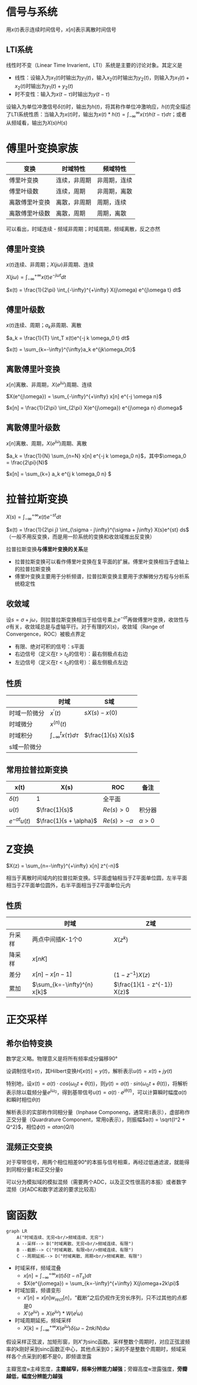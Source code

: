 # 信号与系统

用$x(t)$表示连续时间信号，$x[n]$表示离散时间信号

## LTI系统

线性时不变（Linear Time Invarient，LTI）系统是主要的讨论对象。其定义是

- 线性：设输入为$x_1(t)$时输出为$y_1(t)$，输入$x_2(t)$时输出为$y_2(t)$，则输入为$x_1(t) + x_2(t)$时输出为$y_1(t) + y_2(t)$
- 时不变性：输入为$x(t-\tau)$时输出为$y(t-\tau)$

设输入为单位冲激信号$\delta(t)$时，输出为$h(t)$，将其称作单位冲激响应，$h(t)$完全描述了LTI系统性质：当输入为$x(t)$时，输出为$x(t) * h(t) = \int_{-\infty}^{\infty} x(\tau) h(t-\tau) d\tau$；或者从频域看，输出为$X(s) H(s)$

# 傅里叶变换家族

| 变换           | 时域特性     | 频域特性     |
| -------------- | ------------ | ------------ |
| 傅里叶变换     | 连续，非周期 | 非周期，连续 |
| 傅里叶级数     | 连续，周期   | 非周期，离散 |
| 离散傅里叶变换 | 离散，非周期 | 周期，连续   |
| 离散傅里叶级数 | 离散，周期   | 周期，离散   |

可以看出，时域连续 - 频域非周期；时域周期，频域离散，反之亦然



## 傅里叶变换

$x(t)$连续、非周期；$X(j\omega)$非周期、连续

$X(j\omega) = \int_{-\infty}^{+\infty} x(t) e^{-j\omega t} dt$

$x(t) = \frac{1}{2\pi} \int_{-\infty}^{+\infty} X(j\omega) e^{j\omega t} dt$

## 傅里叶级数

$x(t)$连续、周期；$a_k$非周期、离散

$a_k = \frac{1}{T} \int_T x(t)e^{-j k \omega_0 t} dt$

$x(t) = \sum_{k=-\infty}^{\infty}a_k e^{jk\omega_0t}$

## 离散傅里叶变换

$x[n]$离散、非周期，$X(e^{j\omega})$周期、连续

$X(e^{j\omega}) = \sum_{-\infty}^{+\infty} x[n] e^{-j \omega n}$

$x[n] = \frac{1}{2\pi} \int_{2\pi} X(e^{j\omega}) e^{j\omega n} d\omega$

## 离散傅里叶级数

$x[n]$离散、周期，$X(e^{j\omega})$周期、离散

$a_k = \frac{1}{N} \sum_{n=N} x[n] e^{-j k \omega_0 n}$，其中$\omega_0 = \frac{2\pi}{N}$

$x[n] = \sum_{k=<N>} a_k e^{j k \omega_0 n} $

# 拉普拉斯变换

$X(s) = \int_{-\infty}^{+\infty} x(t) e^{-st} dt$

$x(t) = \frac{1}{2\pi j} \int_{\sigma - j\infty}^{\sigma + j\infty} X(s)e^{st} ds$（一般不用反变换，而是用一阶系统的变换和收敛域推出反变换）



拉普拉斯变换**与傅里叶变换的关系**是

- 拉普拉斯变换可以看作傅里叶变换在复平面的扩展。傅里叶变换相当于虚轴上的拉普拉斯变换
- 傅里叶变换主要用于分析频谱，拉普拉斯变换主要用于求解微分方程与分析系统稳定性

## 收敛域

设$s = \sigma + j\omega$，则拉普拉斯变换相当于给信号乘上$e^{-\sigma t}$再做傅里叶变换，收敛性与$\sigma$有关，收敛域总是与虚轴平行。对于有理的$X(s)$，收敛域（Range of Convergence，ROC）被极点界定

- 有限、绝对可积的信号：s平面
- 右边信号（定义在$t \gt t_0$的信号）：最右侧极点右边
- 左边信号（定义在$t \lt t_0$的信号）：最左侧极点左边

## 性质

|              | 时域                               | S域                |
| ------------ | ---------------------------------- | ------------------ |
| 时域一阶微分 | $x^{\prime}(t)$                    | $sX(s) - x(0)$     |
| 时域微分     | $x^{(n)}(t)$                       |                    |
| 时域积分     | $\int_{-\infty}^{t} x(\tau) d\tau$ | $\frac{1}{s} X(s)$ |
| s域一阶微分  |                                    |                    |



## 常用拉普拉斯变换

| x(t)                 | X(s)                   | ROC                 | 备注           |
| -------------------- | ---------------------- | ------------------- | -------------- |
| $\delta(t)$          | 1                      | 全平面              |                |
| $u(t)$               | $\frac{1}{s}$          | $Re(s) \gt 0$       | 积分器         |
| $e^{-\alpha t} u(t)$ | $\frac{1}{s + \alpha}$ | $Re(s) \gt -\alpha$ | $\alpha \gt 0$ |

# Z变换

$X(z) = \sum_{n=-\infty}^{+\infty} x[n] z^{-n}$

相当于离散时间域内的拉普拉斯变换。S平面虚轴相当于Z平面单位圆，左半平面相当于Z平面单位圆外，右半平面相当于Z平面单位元内

## 性质

|        | 时域                        | Z域                         |
| ------ | --------------------------- | --------------------------- |
| 升采样 | 两点中间插K-1个0            | $X(z^k)$                    |
| 降采样 | $x[nK]$                     |                             |
| 差分   | $x[n] - x[n-1]$             | $(1-z^{-1}) X(z)$           |
| 累加   | $\sum_{k=-\infty}^{n} x[k]$ | $\frac{1}{1 - z^{-1}} X(z)$ |



# 正交采样

## 希尔伯特变换

数学定义略。物理意义是将所有频率成分偏移90°

设调制信号$x(t)$，其Hilbert变换$H[x(t)] = y(t)$，解析表示$u(t) = x(t) + jy(t)$

特别地，设$x(t) = a(t) \cdot cos(\omega_0 t + \theta(t))$，则$y(t) = a(t) \cdot sin(\omega_0 t + \theta(t))$，将解析表示除以载频分量$e^{j \omega_0}$，得到基带信号$u(t) = a(t) \cdot e^{j\theta(t)}$，可以计算瞬时幅度$a(t)$和瞬时相位$\theta(t)$

解析表示的实部称作同相分量（Inphase Componeng，通常用`I`表示），虚部称作正交分量（Quardrature Component，常用`Q`表示），则振幅$a(t) = \sqrt{I^2 + Q^2}$，相位$\phi(t) = atan(Q/I)$

## 混频正交变换

对于窄带信号，用两个相位相差90°的本振与信号相乘，再经过低通滤波，就能得到同相分量`I`和正交分量`Q`

可以分为模拟域的模拟混频（需要两个ADC，以及正交性很高的本振）或者数字混频（对ADC和数字滤波的要求比较高）

# 窗函数

```mermaid
graph LR
    A("时域连续、无穷<br/>频域连续、无穷")
    A --采样--> B("时域离散、无穷<br/>频域连续、有限")
    B --截断--> C("时域离散、有限<br/>频域连续、有限")
    C --周期延拓--> D("时域离散、周期<br/>频域离散、有限")
```

- 时域采样，频域混叠
  - $x[n] = \int_{-\infty}^{+\infty} x(t) \delta(t-nT_s) dt$
  - $X(e^{j\omega}) = \sum_{k=-\infty}^{+\infty} X(j\omega+2k\pi)$
- 时域加窗，频谱变形
  - $x'[n] = x[n]w_{rect}[n]$，“截断”之后仍视作无穷长序列，只不过其他的点都是0
  - $X'(e^{j\omega}) = X(e^{j\omega}) * W(e^j\omega)$
- 时域周期延拓，频域采样
  - $X[k] = \int_{-\infty}^{+\infty} X(e^{j\omega}) \delta(\omega - 2\pi k / N) d\omega$

假设采样正弦波，加矩形窗，则$X'$为sinc函数。采样整数个周期时，对应正弦波频率的k刚好采到sinc函数正中心，其他点采到0；采的不是整数个周期时，频域采样各个点采到的都不是0，即频谱泄露

主瓣宽度≈主峰宽度，**主瓣越窄，频率分辨能力越强**；旁瓣高度≈泄露强度，**旁瓣越低，幅度分辨能力越强**